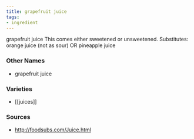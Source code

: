 ```yaml
---
title: grapefruit juice
tags:
- ingredient
---
```

grapefruit juice This comes either sweetened or unsweetened. Substitutes: orange juice (not as sour) OR pineapple juice

### Other Names

* grapefruit juice

### Varieties

* [[juices]]

### Sources
* http://foodsubs.com/Juice.html
